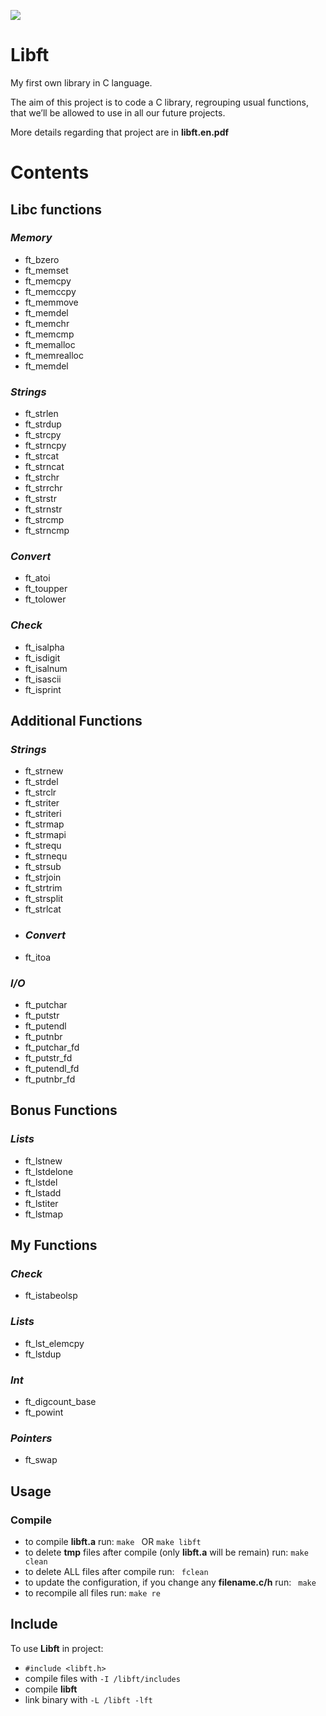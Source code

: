 ![](https://user-images.githubusercontent.com/50623941/135349015-b3809664-fa24-4062-a7c8-b3dec73fccee.png)
# Libft
My first own library in C language.

The aim of this project is to code a C library, regrouping usual functions, that we’ll be allowed to use in all our future projects.

More details regarding that project are in  **libft.en.pdf**

# Contents

## Libc functions
### _Memory_
- ft_bzero
- ft_memset
- ft_memcpy
- ft_memccpy
- ft_memmove
- ft_memdel
- ft_memchr
- ft_memcmp
- ft_memalloc
- ft_memrealloc
- ft_memdel
### _Strings_
- ft_strlen
- ft_strdup
- ft_strcpy 
- ft_strncpy
- ft_strcat
- ft_strncat
- ft_strchr
- ft_strrchr
- ft_strstr
- ft_strnstr
- ft_strcmp
- ft_strncmp
### _Convert_
- ft_atoi
- ft_toupper
- ft_tolower
### _Check_
- ft_isalpha
- ft_isdigit
- ft_isalnum
- ft_isascii
- ft_isprint


## Additional Functions
### _Strings_
- ft_strnew
- ft_strdel
- ft_strclr
- ft_striter
- ft_striteri
- ft_strmap
- ft_strmapi
- ft_strequ
- ft_strnequ
- ft_strsub
- ft_strjoin
- ft_strtrim
- ft_strsplit
- ft_strlcat
- ### _Convert_
- ft_itoa
### _I/O_
- ft_putchar
- ft_putstr
- ft_putendl
- ft_putnbr
- ft_putchar_fd
- ft_putstr_fd
- ft_putendl_fd
- ft_putnbr_fd

## Bonus Functions
### _Lists_
- ft_lstnew
- ft_lstdelone
- ft_lstdel
- ft_lstadd
- ft_lstiter
- ft_lstmap

## My Functions
### _Check_
- ft_istabeolsp
### _Lists_
- ft_lst_elemcpy
 - ft_lstdup
### _Int_
 - ft_digcount_base
 - ft_powint
### _Pointers_
- ft_swap

##
##

## Usage
### Compile
-  to compile **libft.a** run:
```make ``` OR ``` make libft ```
- to delete **tmp** files after compile (only **libft.a** will be remain) run: 
```make clean```
- to delete ALL files after compile run: ``` fclean``` 
- to update the configuration, if you change any **filename.c/h**  run: ``` make``` 
- to recompile all files run: ```make re``` 


## Include
To use **Libft** in project:

- ```#include <libft.h> ```
- compile files with ```-I /libft/includes```
- compile **libft**
- link binary with ``` -L /libft -lft ```

